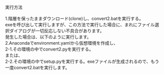 実行方法<br>
<br>
1.階層を保ったままダウンロード(clone)し、convert2.batを実行する。<br>
exeを呼び出して実行しますが、この方法で実行した場合に、まれにファイル選択ダイアログが一切反応しない不具合があります。<br>
発生した場合は、以下のように実行します。<br>
2.Anacondaでenvironment.yamlから仮想環境を作成し、<br>
  2-1.その環境の中でconvert2.pyを実行する。<br>
  または、<br>
  2-2.その環境の中でsetup.pyを実行する。exeファイルが生成されるので、もう一度convert2.batを実行します。
